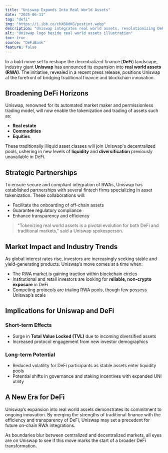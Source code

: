 ```yaml
---
title: "Uniswap Expands Into Real World Assets"
date: "2025-06-11"
tag: "defi"
img: "https://i.ibb.co/chXB8dKG/postint.webp"
description: "Uniswap integrates real world assets, revolutionizing DeFi liquidity pools."
alt: "Uniswap logo beside real world assets illustration"
toc: true
source: "DeFiBank"
feature: false
---
```


In a bold move set to reshape the decentralized finance (**DeFi**) landscape, industry giant **Uniswap** has announced its expansion into **real world assets (RWA)**. The initiative, revealed in a recent press release, positions Uniswap at the forefront of bridging traditional finance and blockchain innovation.

## Broadening DeFi Horizons

Uniswap, renowned for its automated market maker and permissionless trading model, will now enable the tokenization and trading of assets such as:

- **Real estate**
- **Commodities**
- **Equities**

These traditionally illiquid asset classes will join Uniswap's decentralized pools, ushering in new levels of **liquidity** and **diversification** previously unavailable in DeFi.

## Strategic Partnerships

To ensure secure and compliant integration of RWAs, Uniswap has established partnerships with several fintech firms specializing in asset tokenization. These collaborations will:

- Facilitate the onboarding of off-chain assets
- Guarantee regulatory compliance
- Enhance transparency and efficiency

> "Tokenizing real world assets is a pivotal evolution for both DeFi and traditional markets," said a Uniswap spokesperson.

## Market Impact and Industry Trends

As global interest rates rise, investors are increasingly seeking stable and yield-generating products. Uniswap’s move comes at a time when:

- The RWA market is gaining traction within blockchain circles
- Institutional and retail investors are looking for **reliable, non-crypto exposure** in DeFi
- Competing protocols are trialing RWA pools, though few possess Uniswap’s scale

## Implications for Uniswap and DeFi

### Short-term Effects

- Surge in **Total Value Locked (TVL)** due to incoming diversified assets
- Increased protocol engagement from new investor demographics

### Long-term Potential

- Reduced volatility for DeFi participants as stable assets enter liquidity pools
- Potential shifts in governance and staking incentives with expanded UNI utility

## A New Era for DeFi

Uniswap’s expansion into real world assets demonstrates its commitment to ongoing innovation. By merging the strengths of traditional finance with the efficiency and transparency of DeFi, Uniswap may set a precedent for future on-chain RWA integrations.

As boundaries blur between centralized and decentralized markets, all eyes are on Uniswap to see if this move marks the start of a broader DeFi transformation.
